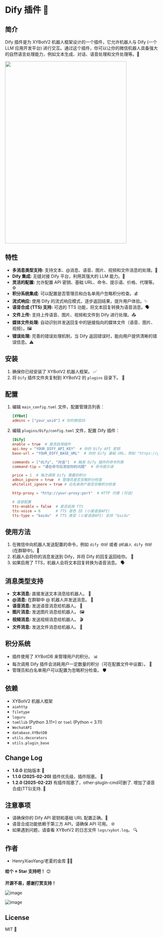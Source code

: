 # Dify 插件 🤖

## 简介

Dify 插件是为 XYBotV2 机器人框架设计的一个插件，它允许机器人与 Dify (一个 LLM 应用开发平台) 进行交互。通过这个插件，你可以让你的微信机器人具备强大的自然语言处理能力，例如文本生成、对话、语音处理和文件处理等。🚀

<img src="https://github.com/user-attachments/assets/d4438a2f-07bb-4a69-9286-dde96245df05" width="400" height="600">

## 特性

*   **多消息类型支持:** 支持文本、@消息、语音、图片、视频和文件消息的处理。💬
*   **Dify 集成:** 无缝对接 Dify 平台，利用其强大的 LLM 能力。🔗
*   **灵活的配置:** 允许配置 API 密钥、基础 URL、命令、提示语、价格、代理等。⚙️
*   **积分系统集成:** 可以配置是否管理员和白名单用户忽略积分检查。💰
*   **流式响应:** 使用 Dify 的流式响应模式，逐步返回结果，提升用户体验。✨
*   **语音合成 (TTS) 支持:** 可选的 TTS 功能，将文本回复转换为语音消息。🗣️
*   **文件上传:** 支持上传语音、图片、视频和文件到 Dify 进行处理。📤
*   **媒体文件处理:** 自动识别并发送回复中的链接指向的媒体文件（语音、图片、视频）。🖼️
*   **错误处理:** 完善的错误处理机制，当 Dify 返回错误时，能向用户提供清晰的错误信息。⚠️

## 安装

1.  确保你已经安装了 XYBotV2 机器人框架。 ✅
2.  将 `Dify` 插件文件夹复制到 XYBotV2 的 `plugins` 目录下。 📁

## 配置

1.  编辑 `main_config.toml` 文件，配置管理员列表：

    ```toml
    [XYBot]
    admins = ["your_wxid"] # 你的微信ID
    ```

2.  编辑 `plugins/Dify/config.toml` 文件，配置 Dify 插件：

    ```toml
    [Dify]
    enable = true  # 是否启用插件
    api-key = "YOUR_DIFY_API_KEY"  # 你的 Dify API 密钥
    base-url = "YOUR_DIFY_BASE_URL"  # 你的 Dify 基础 URL，例如 "https://your-dify-domain.com/v1"

    commands = ["dify", "对话"]  # 触发 Dify 插件的命令列表
    command-tip = "请在命令后添加你的问题"  # 命令提示语

    price = 1  # 每次调用 Dify 需要的积分
    admin_ignore = true  # 管理员是否忽略积分检查
    whitelist_ignore = true # 白名单用户是否忽略积分检查

    http-proxy = "http://your-proxy:port"  # HTTP 代理 (可选)

    # 语音配置
    tts-enable = false  # 是否启用 TTS
    tts-voice = 6       # TTS 音色 ID (小爱语音API)
    tts-type = "baidu"  # TTS 类型 (小爱语音API) 支持 "baidu"
    ```

## 使用方法

1.  在微信中向机器人发送配置的命令，例如 `dify 你好` 或者 `@机器人 dify 你好` (在群聊中)。💬
2.  机器人会将你的消息发送到 Dify，并将 Dify 的回复返回给你。 🤖
3.  如果启用了 TTS，机器人会将文本回复转换为语音消息。 🗣️

## 消息类型支持

*   **文本消息:**  直接发送文本消息给机器人。 📝
*   **@消息:** 在群聊中 @ 机器人并发送消息。 📢
*   **语音消息:**  发送语音消息给机器人。 🎤
*   **图片消息:**  发送图片消息给机器人。 🖼️
*   **视频消息:**  发送视频消息给机器人。 🎬
*   **文件消息:**  发送文件消息给机器人。 📄

## 积分系统

*   插件使用了 XYBotDB 来管理用户的积分。 📊
*   每次调用 Dify 插件会消耗用户一定数量的积分（可在配置文件中设置）。 💸
*   管理员和白名单用户可以配置为忽略积分检查。 🛡️

## 依赖

*   XYBotV2 机器人框架
*   `aiohttp`
*   `filetype`
*   `loguru`
*   `tomllib` (Python 3.11+)  or `toml` (Python < 3.11)
*   `WechatAPI`
*   `database.XYBotDB`
*   `utils.decorators`
*   `utils.plugin_base`

## Change Log

*   **1.0.0**  初始版本 🐣
*   **1.1.0 (2025-02-20)**  插件优先级，插件阻塞。 🚦
*   **1.2.0 (2025-02-22)**  有插件阻塞了，other-plugin-cmd可删了. 增加了语音合成(TTS)支持. 🎉

## 注意事项

*   请确保你的 Dify API 密钥和基础 URL 配置正确。🔑
*   语音合成功能依赖于第三方 API，请确保 API 可用。 🌐
*   如果遇到问题，请查看 XYBotV2 的日志文件 `logs/xybot.log`。 🔍

## 作者

*   HenryXiaoYang/老夏的金库 👨‍💻

**给个 ⭐ Star 支持吧！** 😊

**开源不易，感谢打赏支持！**

![image](https://github.com/user-attachments/assets/2dde3b46-85a1-4f22-8a54-3928ef59b85f)

![image](https://github.com/user-attachments/assets/2dde3b46-85a1-4f22-8a54-3928ef59b85f)

## License

MIT 📜
